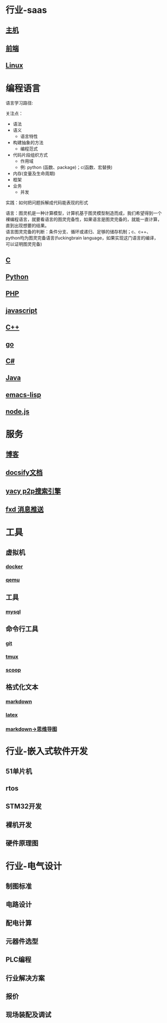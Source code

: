 # 行业-saas
## [主机](resource/host.md)
## [前端](resource/front.md)
## [Linux](resource/linux.md)

# 编程语言
语言学习路径:

关注点：
- 语法
- 语义
  - 语言特性
- 构建抽象的方法
  - 编程范式
- 代码片段组织方式
  - 作用域
  - 例: python (函数、package)；c(函数、宏替换)
- 内存(变量及生命周期)
- 框架
- 业务
  - 并发

实践：如何把问题拆解成代码能表现的形式

语言：图灵机是一种计算模型，计算机基于图灵模型制造而成，我们希望得到一个裸编程语言，就要看语言的图灵完备性，如果语言是图灵完备的，就能一直计算，直到出现想要的结果。\
语言图灵完备的判断：条件分支、循环或递归、足够的储存机制；c、c++、python均为图灵完备语言(fuckingbrain language，如果实现这门语言的编译，可以证明图灵完备)

## [C](resource/c.md)
## [Python](resource/python.md)
## [PHP](resource/PHP.md)
## [javascript](resource/javscript.md)
## [C++](resource/c++.md)
## [go](resource/go.md)
## [C#](resource/C#.md)
## [Java](resource/Java.md)
## [emacs-lisp](resource/emacs-lisp.md)
## [node.js](resource/nodejs.md)


# 服务
## [博客](resource/blog.md)
## [docsify文档](resource/docs.md)
## [yacy p2p搜索引擎](resource/yacy.md)
## [fxd 消息推送](resource/fxd.md)

# 工具
## 虚拟机
### [docker](resource/docker.md)
### [qemu](resource/qemu.md)
## 工具
### [mysql](resource/mysql.md)
## 命令行工具
### [git](resource/git.md)
### [tmux](resource/tmux.md)
### [scoop](resource/scoop.md)
## 格式化文本
### [markdown](https://markdown.com.cn/basic-syntax/htmls.html)
### [latex](resource/latex.md)
### [markdown->思维导图](resource/markmap.md)

# 行业-嵌入式软件开发
## 51单片机
## rtos
## STM32开发
## 裸机开发
## 硬件原理图

# 行业-电气设计
## 制图标准
## 电路设计
## 配电计算
## 元器件选型
## PLC编程
## 行业解决方案
## 报价
## 现场装配及调试
